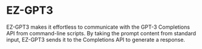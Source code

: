 # EZ-GPT3

EZ-GPT3 makes it effortless to communicate with the GPT-3 Completions API from command-line scripts. By taking the prompt content from standard input, EZ-GPT3 sends it to the Completions API to generate a response.
